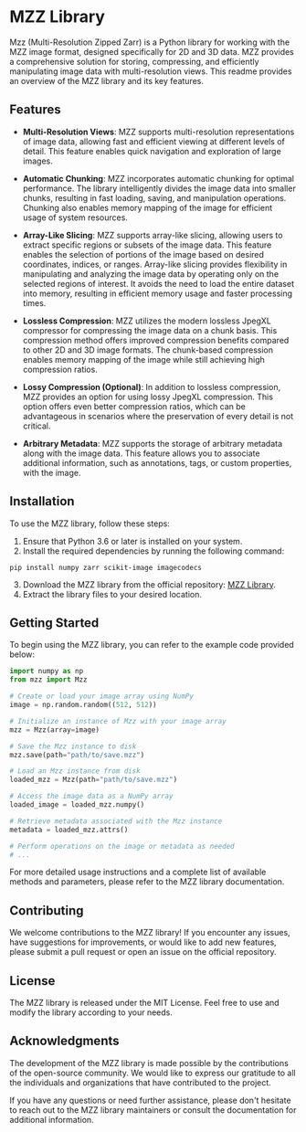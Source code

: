 # MZZ Library

Mzz (Multi-Resolution Zipped Zarr) is a Python library for working with the MZZ image format, designed specifically for 2D and 3D data. MZZ provides a comprehensive solution for storing, compressing, and efficiently manipulating image data with multi-resolution views. This readme provides an overview of the MZZ library and its key features.

## Features

- **Multi-Resolution Views**: MZZ supports multi-resolution representations of image data, allowing fast and efficient viewing at different levels of detail. This feature enables quick navigation and exploration of large images.

- **Automatic Chunking**: MZZ incorporates automatic chunking for optimal performance. The library intelligently divides the image data into smaller chunks, resulting in fast loading, saving, and manipulation operations. Chunking also enables memory mapping of the image for efficient usage of system resources.

- **Array-Like Slicing**: MZZ supports array-like slicing, allowing users to extract specific regions or subsets of the image data. This feature enables the selection of portions of the image based on desired coordinates, indices, or ranges. Array-like slicing provides flexibility in manipulating and analyzing the image data by operating only on the selected regions of interest. It avoids the need to load the entire dataset into memory, resulting in efficient memory usage and faster processing times.

- **Lossless Compression**: MZZ utilizes the modern lossless JpegXL compressor for compressing the image data on a chunk basis. This compression method offers improved compression benefits compared to other 2D and 3D image formats. The chunk-based compression enables memory mapping of the image while still achieving high compression ratios.

- **Lossy Compression (Optional)**: In addition to lossless compression, MZZ provides an option for using lossy JpegXL compression. This option offers even better compression ratios, which can be advantageous in scenarios where the preservation of every detail is not critical.

- **Arbitrary Metadata**: MZZ supports the storage of arbitrary metadata along with the image data. This feature allows you to associate additional information, such as annotations, tags, or custom properties, with the image.

## Installation

To use the MZZ library, follow these steps:

1. Ensure that Python 3.6 or later is installed on your system.
2. Install the required dependencies by running the following command:
```
pip install numpy zarr scikit-image imagecodecs
```
3. Download the MZZ library from the official repository: [MZZ Library](https://github.com/example/mzz-library).
4. Extract the library files to your desired location.

## Getting Started

To begin using the MZZ library, you can refer to the example code provided below:

```python
import numpy as np
from mzz import Mzz

# Create or load your image array using NumPy
image = np.random.random((512, 512))

# Initialize an instance of Mzz with your image array
mzz = Mzz(array=image)

# Save the Mzz instance to disk
mzz.save(path="path/to/save.mzz")

# Load an Mzz instance from disk
loaded_mzz = Mzz(path="path/to/save.mzz")

# Access the image data as a NumPy array
loaded_image = loaded_mzz.numpy()

# Retrieve metadata associated with the Mzz instance
metadata = loaded_mzz.attrs()

# Perform operations on the image or metadata as needed
# ...
```

For more detailed usage instructions and a complete list of available methods and parameters, please refer to the MZZ library documentation.

## Contributing

We welcome contributions to the MZZ library! If you encounter any issues, have suggestions for improvements, or would like to add new features, please submit a pull request or open an issue on the official repository.

## License

The MZZ library is released under the MIT License. Feel free to use and modify the library according to your needs.


## Acknowledgments

The development of the MZZ library is made possible by the contributions of the open-source community. We would like to express our gratitude to all the individuals and organizations that have contributed to the project.

If you have any questions or need further assistance, please don't hesitate to reach out to the MZZ library maintainers or consult the documentation for additional information.